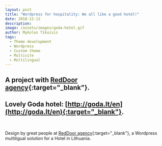 ```yaml
---
layout: post
title: "Wordpress for hospitality: We all like a good hotel!"
date: 2018-12-12
description: 
image: /assets/images/goda-hotel.gif
author: Mykolas Tikuisis
tags: 
  - Theme development
  - Wordpress
  - Custom theme
  - Multisite
  - Multilingual
---
```


## A project with [RedDoor agency](https://www.reddoor.lt/){:target="_blank"}. <br>
## Lovely Goda hotel: [http://goda.lt/en](http://goda.lt/en){:target="_blank"}.

<br>

Design by great people at [RedDoor agency](https://www.reddoor.lt/){:target="_blank"}, 
a Wordpress multiligual solution for a Hotel in Lithuania.